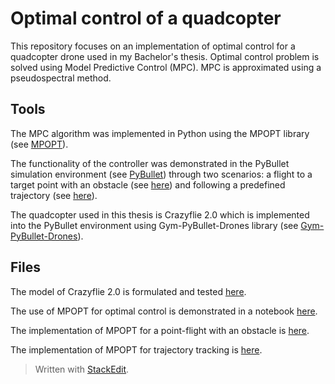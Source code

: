 # Optimal control of a quadcopter

This repository focuses on an implementation of optimal control for a quadcopter drone used in my Bachelor's thesis. Optimal control problem is solved using Model Predictive Control (MPC). MPC is approximated using a pseudospectral method.

## Tools
The MPC algorithm was implemented in Python using the MPOPT library (see [MPOPT](https://github.com/mpopt/mpopt)).

The functionality of the controller was demonstrated in the PyBullet simulation environment (see [PyBullet](https://github.com/bulletphysics/bullet3)) through two scenarios: a flight to a target point with an obstacle (see [here](https://github.com/ardno105/Optimalni_rizeni_dronu/blob/main/bakalarka_sim.py)) and following a predefined trajectory (see [here](https://github.com/ardno105/Optimalni_rizeni_dronu/blob/main/bakalarka_sim_elipsa_V2.py)).

The quadcopter used in this thesis is Crazyflie 2.0 which is implemented into the PyBullet environment using Gym-PyBullet-Drones library (see [Gym-PyBullet-Drones](https://github.com/utiasDSL/gym-pybullet-drones)).

## Files
The model of Crazyflie 2.0 is formulated and tested [here](https://github.com/ardno105/Optimalni_rizeni_dronu/blob/main/test_letu.py). 

The use of MPOPT for optimal control is demonstrated in a notebook [here](https://github.com/ardno105/Optimalni_rizeni_dronu/blob/main/bakalarka_mpopt.ipynb). 

The implementation of MPOPT for a point-flight with an obstacle is [here](https://github.com/ardno105/Optimalni_rizeni_dronu/blob/main/bakalarka_sim.py).

The implementation of MPOPT for trajectory tracking is [here](https://github.com/ardno105/Optimalni_rizeni_dronu/blob/main/bakalarka_sim_elipsa_V2.py).


> Written with [StackEdit](https://stackedit.io/).
<!--stackedit_data:
eyJoaXN0b3J5IjpbMTkzMDM2MzczNV19
-->